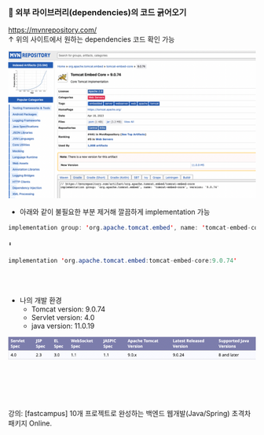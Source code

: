 ### 🔔 외부 라이브러리(dependencies)의 코드 긁어오기

https://mvnrepository.com/
<br>
↑ 위의 사이트에서 원하는 dependencies 코드 확인 가능 

![](images/2023-04-28-00-05-21.png)

- 아래와 같이 불필요한 부분 제거해 깔끔하게 implementation 가능

```java
implementation group: 'org.apache.tomcat.embed', name: 'tomcat-embed-core', version: '9.0.74'

⬇

implementation 'org.apache.tomcat.embed:tomcat-embed-core:9.0.74'
```


<br><br>

- 나의 개발 환경
  - Tomcat version: 9.0.74
  - Servlet version: 4.0
  - java version: 11.0.19

![](images/2023-04-28-00-03-53.png)


<br><br>
---
강의: [fastcampus] 10개 프로젝트로 완성하는 백엔드 웹개발(Java/Spring) 초격차 패키지 Online.